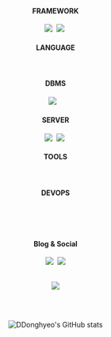 
<br/>

<h3 align="center"> 
</h3>
  
<br/>


<h4 align="center"> FRAMEWORK </h4>
<p align="center">
  <img src="https://img.shields.io/badge/springboot-6DB33F?style=flat-square&logo=springboot&logoColor=white"/></a>&nbsp 
  <img src="https://img.shields.io/badge/django-092E20?style=flat-square&logo=django&logoColor=white"/></a>&nbsp 
</p>



<h4 align="center"> LANGUAGE </h4>
<p align="center">
  <img src="https://img.shields.io/badge/java-007396?style=flat-square&logo=java&logoColor=white" alt=""/></a>&nbsp 
  <img src="https://img.shields.io/badge/Python-3776AB?style=flat-square&logo=Python&logoColor=white" alt=""/></a>&nbsp 
  <img src="https://img.shields.io/badge/HTML5-E34F26?style=flat-square&logo=html5&logoColor=white" alt=""/></a>&nbsp 
  <img src="https://img.shields.io/badge/JavaScript-F7DF1E?style=flat-square&logo=javascript&logoColor=black" alt=""/></a>&nbsp 
  <img src="https://img.shields.io/badge/CSS3-1572B6?style=flat-square&logo=css3&logoColor=white" alt=""/></a>&nbsp 
</p>




<h4 align="center"> DBMS </h4>
<p align="center">
  <img src="https://img.shields.io/badge/ORACLE-F80000?style=flat-square&logo=oracle&logoColor=white" alt=""/></a>&nbsp 
  <img src="https://img.shields.io/badge/MySQL-4479A1?style=round-square&logo=MySQL&logoColor=white"/></a>&nbsp 
  <img src="https://img.shields.io/badge/MariaDB-003545?style=flat-square&logo=mariaDB&logoColor=white" alt=""/></a>&nbsp 
  <img src="https://img.shields.io/badge/MongoDB-47A248?style=flat-square&logo=MongoDB&logoColor=white" alt=""/></a>&nbsp 
</p>



<h4 align="center"> SERVER </h4>
<p align="center">
  <img src="https://img.shields.io/badge/Apache-D22128?style=round-square&logo=Apache&logoColor=white"/></a>&nbsp 
  <img src="https://img.shields.io/badge/NGINX-009639?style=round-square&logo=NGINX&logoColor=white"/></a>&nbsp 
</p>



<h4 align="center"> TOOLS </h4>
<p align="center">
  <img src="https://img.shields.io/badge/Postman-FF6C37?style=flat-square&logo=Postman&logoColor=white" alt=""/> </a>&nbsp 
  <img src="https://img.shields.io/badge/Adobe%20Photoshop-31A8FF?style=flat-square&logo=Adobe%20Photoshop&logoColor=white" alt=""/> </a>&nbsp 
  <img src="https://img.shields.io/badge/Adobe%20Premiere%20Pro-9999FF?style=flat-square&logo=Adobe%20Premiere%20Pro&logoColor=white" alt=""/></a>&nbsp 
</p>




<h4 align="center"> DEVOPS </h4>
<p align="center">
  <img src="https://img.shields.io/badge/Git-F05032?style=flat-square&logo=git&logoColor=white" alt=""/></a>&nbsp
  <img src="https://img.shields.io/badge/GitHub-181717?style=flat-square&logo=GitHub&logoColor=white" alt=""/></a>&nbsp
  <img src="https://img.shields.io/badge/Docker-2496ED?style=flat-square&logo=Docker&logoColor=white" alt=""/></a>&nbsp
  <img src="https://img.shields.io/badge/Amazon%20AWS-232F3E?style=flat-square&logo=amazonaws&logoColor=white" alt=""/></a>&nbsp
</p>


<br/>

<h4 align="center"> Blog & Social </h4>
<p align="center">
  <a href="https://ddonghyeo.tistory.com/"><img src="http://img.shields.io/badge/-Tistory%20[KR]-black?style=flat-square&logo=tistory&link=https://ddonghyeo.tistory.com/" /></a>&nbsp;
  <a href="mailto:gsu9045000@gmail.com"><img src="https://img.shields.io/badge/Gmail-d14836?style=flat-square&logo=Gmail&logoColor=white&link=mailto:gsu9045000@gmail.com" /></a>
</p>

<br/>

<div align="center">
  <a href="https://hits.seeyoufarm.com"><img src="https://hits.seeyoufarm.com/api/count/incr/badge.svg?url=https%3A%2F%2Fgithub.com%2FDDonghyeo%2Fhit-counter&count_bg=%2379C83D&title_bg=%23555555&icon=&icon_color=%23E7E7E7&title=hits&edge_flat=false"/></a>

<br/><br/>

![DDonghyeo's GitHub stats](https://github-readme-stats.vercel.app/api?username=DDonghyeo&show_icons=true&theme=radical)


</div>

<!--
**DDonghyeo/DDonghyeo** is a ✨ _special_ ✨ repository because its `README.md` (this file) appears on your GitHub profile.

Here are some ideas to get you started:

- 🔭 I’m currently working on ...
- 🌱 I’m currently learning ...
- 👯 I’m looking to collaborate on ...
- 🤔 I’m looking for help with ...
- 💬 Ask me about ...
- 📫 How to reach me: ...
- 😄 Pronouns: ...
- ⚡ Fun fact: ...
-->
